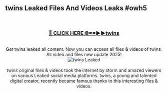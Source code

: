 ## twins Leaked Files And Videos Leaks #owh5
<br>
<div align="center">
<h3><a href="https://watchclip.my.id/twins" rel="nofollow">🔴 CLICK HERE 🌐==►►twins</a></h3>
<br>
Get twins leaked all content. Now you can access all files & videos of twins. All video and files new update 2025!
<br>
<a href="https://watchclip.my.id/twins" rel="nofollow" data-target="animated-image.originalLink"><img src="https://i.ibb.co.com/WyWwxjT/player-gif2.gif" alt="twins Leaked" style="max-width: 100%; display: inline-block;" data-target="animated-image.originalImage"></a>
<br><br>
twins original files & videos took the internet by storm and amazed viewers on various Leaked social media platforms. twins, a young and talented digital creator, recently became famous thanks to this interesting files & videos.
</div>
<br>